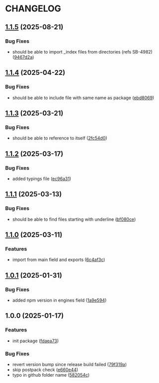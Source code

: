 # CHANGELOG

## [1.1.5](https://github.com/Forsakringskassan/sass-module-importer/compare/v1.1.4...v1.1.5) (2025-08-21)

### Bug Fixes

* should be able to import _index files from directories (refs SB-4982) ([9467d2a](https://github.com/Forsakringskassan/sass-module-importer/commit/9467d2ac8f172a1c08b11d59d058fad17446e100))

## [1.1.4](https://github.com/Forsakringskassan/sass-module-importer/compare/v1.1.3...v1.1.4) (2025-04-22)

### Bug Fixes

* should be able to include file with same name as package ([ebd8069](https://github.com/Forsakringskassan/sass-module-importer/commit/ebd80693a81fd3a58f94d685412d62c9e793d778))

## [1.1.3](https://github.com/Forsakringskassan/sass-module-importer/compare/v1.1.2...v1.1.3) (2025-03-21)

### Bug Fixes

* should be able to reference to itself ([2fc54d0](https://github.com/Forsakringskassan/sass-module-importer/commit/2fc54d026114207530720ec78789250b2e9da885))

## [1.1.2](https://github.com/Forsakringskassan/sass-module-importer/compare/v1.1.1...v1.1.2) (2025-03-17)

### Bug Fixes

* added typings file ([ec96a31](https://github.com/Forsakringskassan/sass-module-importer/commit/ec96a31349ef5bcb3ca8c7e32a1c5a138e6d5202))

## [1.1.1](https://github.com/Forsakringskassan/sass-module-importer/compare/v1.1.0...v1.1.1) (2025-03-13)

### Bug Fixes

* should be able to find files starting with underline ([bf080ce](https://github.com/Forsakringskassan/sass-module-importer/commit/bf080ce1c7dd8c59ea884aaf32a384fd03e2f783))

## [1.1.0](https://github.com/Forsakringskassan/sass-module-importer/compare/v1.0.1...v1.1.0) (2025-03-11)

### Features

* import from main field and exports ([6c4af3c](https://github.com/Forsakringskassan/sass-module-importer/commit/6c4af3ce9ac3f4e197fe345f0caea12efa0ff124))

## [1.0.1](https://github.com/Forsakringskassan/sass-module-importer/compare/v1.0.0...v1.0.1) (2025-01-31)

### Bug Fixes

* added npm version in engines field ([1a9e594](https://github.com/Forsakringskassan/sass-module-importer/commit/1a9e5942b03c22dcfd5f7c5e820085981cc841e1))

## 1.0.0 (2025-01-17)

### Features

* init package ([fdaea73](https://github.com/Forsakringskassan/sass-module-importer/commit/fdaea73ce92af1f93a92c8daf4770179dcbd759c))

### Bug Fixes

* revert version bump since release build failed ([79f319a](https://github.com/Forsakringskassan/sass-module-importer/commit/79f319a7914b3529754df7552169ebfd23eb48d0))
* skip postpack check ([e660e44](https://github.com/Forsakringskassan/sass-module-importer/commit/e660e444269b96c8435d6940af79033721a88e36))
* typo in github folder name ([582054c](https://github.com/Forsakringskassan/sass-module-importer/commit/582054c6e1073f0f603e056644698883c6f6013a))

